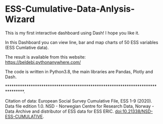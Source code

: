 # ESS-Cumulative-Data-Anlysis-Wizard
This is my first interactive dashboard using Dash! I hope you like it. 

In this Dashboard you can view line, bar and map charts of 50 ESS variables (ESS Cumlative data). 

The result is available from this website: https://beldebi.pythonanywhere.com/

The code is written in Python3.8, the main libraries are Pandas, Plotly and Dash.

********************************************************************************.

Citation of data: European Social Survey Cumulative File, ESS 1-9 (2020). Data file edition 1.0. NSD - Norwegian Centre for Research Data, Norway - Data Archive and distributor of ESS data for ESS ERIC. [doi:10.21338/NSD-ESS-CUMULATIVE](https://www.europeansocialsurvey.org/downloadwizard/).
